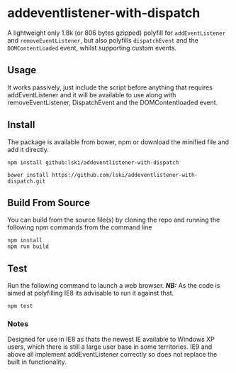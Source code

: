 # addeventlistener-with-dispatch

A lightweight only 1.8k (or 806 bytes gzipped) polyfill for `addEventListener` and `removeEventListener`, but also polyfills `dispatchEvent` and the `DOMContentLoaded` event, whilst supporting custom events.



## Usage

It works passively, just include the script before anything that requires addEventListener and it will be available to use along with removeEventListener, DispatchEvent and the DOMContentloaded event.

## Install

The package is available from bower, npm or download the minified file and add it directly.

```
npm install github:lski/addeventlistener-with-dispatch

bower install https://github.com/lski/addeventlistener-with-dispatch.git
```

## Build From Source

You can build from the source file(s) by cloning the repo and running the following npm commands from the command line

```
npm install
npm run build
```

## Test

Run the following command to launch a web browser. __*NB:*__ As the code is aimed at polyfilling IE8 its advisable to run it against that. 

```
npm test
```

### Notes

Designed for use in IE8 as thats the newest IE available to Windows XP users, which there is still a large user base in some territories. IE9 and above all implement addEventListener correctly so does not replace the built in functionality.